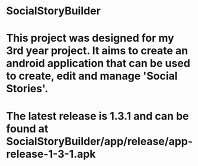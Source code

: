 # SocialStoryBuilder

# This project was designed for my 3rd year project. It aims to create an android application that can be used to create, edit and manage 'Social Stories'.

# The latest release is 1.3.1 and can be found at SocialStoryBuilder/app/release/app-release-1-3-1.apk

